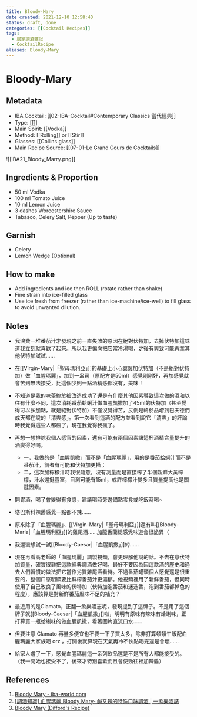 ```yaml
---
title: Bloody-Mary
date created: 2021-12-10 12:58:40
status: draft, done
categories: [[Cocktail Recipes]]
tags:
  - 居家調酒雜記
  - CocktailRecipe
aliases: Bloody-Mary
---
```

# Bloody-Mary

## Metadata

- IBA Cocktail: [[02-IBA-Cocktail#Contemporary Classics 當代經典]]
- Type: [[]]
- Main Spirit: [[Vodka]]
- Method: [[Rolling]] or [[Stir]]
- Glasses: [[Collins glass]]
- Main Recipe Source: [[07-01-Le Grand Cours de Cocktails]]

![[IBA21_Bloody_Marry.png]]

## Ingredients & Proportion

- 50 ml Vodka
- 100 ml Tomato Juice
- 10 ml Lemon Juice
- 3 dashes Worcestershire Sauce
- Tabasco, Celery Salt, Pepper (Up to taste)

## Garnish

- Celery
- Lemon Wedge (Optional)

## How to make

- Add ingredients and ice then ROLL (rotate rather than shake) 
- Fine strain into ice-filled glass
- Use ice fresh from freezer (rather than ice-machine/ice-well) to fill glass to avoid unwanted dilution.

## Notes

- 我浪費一堆番茄汁才發現之前一直失敗的原因在絕對伏特加，去掉伏特加這味道我立刻就喜歡了起來。所以我更偏向把它當冷湯喝，之後有興致可能再拿其他伏特加試試……
- 在[[Virgin-Mary|「聖母瑪利亞」]]的基礎上小心翼翼加伏特加（不是絕對伏特加）做「血腥瑪麗」，加到一盎司（原配方是50ml）感覺剛剛好，再加感覺就會苦到無法接受，比這個少則一點酒精感都沒有，美味！

- 不知道是我的味蕾終於被改造成功了還是有什麼其他因素導致這次做的酒和以往有什麼不同，這次消耗番茄蛤蜊汁做血腥凱撒加了45ml的伏特加（甚至覺得可以多加點，就是絕對伏特加）不僅沒覺得苦，反倒是終於品嚐到巴天德們成天都在說的「清爽感」。第一次看到這酒的配方並看到說它「清爽」的評論時我覺得這些人都瘋了，現在我覺得我瘋了。
- 再想一想排除我個人感官的因素，還有可能有兩個因素讓這杯酒精含量提升的酒變得好喝。  
  - 一，我做的是「血腥凱撒」而不是「血腥瑪麗」，用的是番茄蛤蜊汁而不是番茄汁，前者有可能和伏特加更搭；  
  - 二，這次加檸檬汁時我很隨意，沒有測量而是直接榨了半個新鮮大黃檸檬，汁水還挺豐富，目測可能有15ml，或許檸檬汁變多且質量提高也是關鍵因素。
  
- 開胃酒，喝了會變得有食慾，建議喝時旁邊備點零食或吃飯時喝~

- 塔巴斯科辣醬感覺一點都不辣……

- 原來除了「血腥瑪麗」、[[Virgin-Mary|「聖母瑪利亞」]]還有叫[[Bloody-Maria|「血腥瑪利亞」]]的雞尾酒……加龍舌蘭總感覺味道會很詭異（  

- 我還蠻想試一試[[Bloody-Caesar|「血腥凱撒」]]的……

- 現在再看高老師的「血腥瑪麗」調製視頻，會更理解他說的話。不去在意伏特加質量，確實很難把這款經典調酒做好喝，最好不要因為因這款酒的歷史和過去人們習慣的做法把它當作劣質雞尾酒看待。不過番茄罐頭個人感覺還是很重要的，整個口感明顯要比鮮榨番茄汁更濃郁。他視頻裡用了新鮮番茄，但同時使用了自己改良了風味的伏特加（伏特加泡番茄和迷迭香，泡到番茄都掉色的程度），應該算是對新鮮番茄風味不足的補充？  

- 最近用的是Clamato，正翻一飲樂酒志呢，發現提到了這牌子。不是用了這個牌子就[[Bloody-Caesar|「血腥凱撒」]]啦，明明有原味有辣味有蛤蜊味，正打算買一瓶蛤蜊味的做血腥凱撒，看著圖片直流口水……
- 但要注意 Clamato 再量多便宜也不要一下子買太多，除非打算頓頓午飯配血腥瑪麗大家族喝 orz ，打開後就算現在天氣再冷不快點喝完還是會壞……

- 給家人嚐了一下，感覺血腥瑪麗這一系列飲品還是不是所有人都能接受的。（我一開始也接受不了，後來才特別喜歡而且會使勁往裡加辣醬）  

## References

1. [Bloody Mary - iba-world.com](https://iba-world.com/bloody-mary/)
2. [[調酒知識] 血腥瑪麗 Bloody Mary- 鹹又辣的特殊口味調酒 | 一飲樂酒誌](https://www.1shot.tw/25647/%e8%aa%bf%e9%85%92%e7%9f%a5%e8%ad%98-%e8%a1%80%e8%85%a5%e7%91%aa%e9%ba%97-bloody-mary-%e9%b9%b9%e5%8f%88%e8%be%a3%e7%9a%84%e7%89%b9%e6%ae%8a%e5%8f%a3%e5%91%b3%e8%aa%bf%e9%85%92)
3. [Bloody Mary (Difford's Recipe)](https://www.diffordsguide.com/cocktails/recipe/2307/bloody-mary-diffords-recipe)